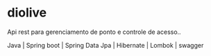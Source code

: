 # diolive

Api rest para gerenciamento de ponto e controle de acesso..

Java | Spring boot | Spring Data Jpa | Hibernate | Lombok | swagger
